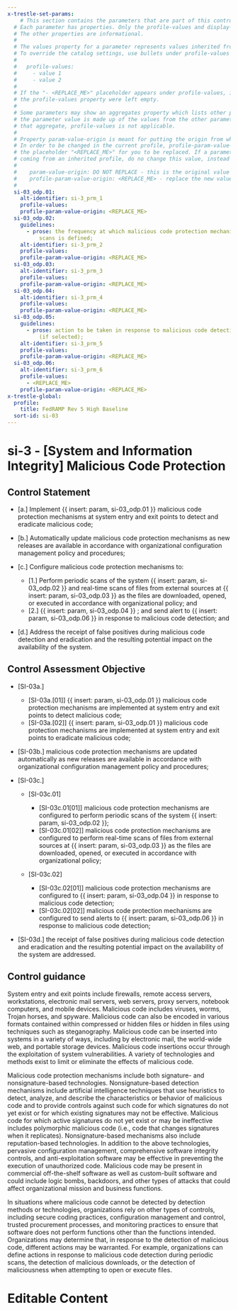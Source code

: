 ```yaml
---
x-trestle-set-params:
    # This section contains the parameters that are part of this control.
  # Each parameter has properties. Only the profile-values and display-name properties are editable.
  # The other properties are informational.
  #
  # The values property for a parameter represents values inherited from the OSCAL catalog.
  # To override the catalog settings, use bullets under profile-values as shown below:
  #
  #   profile-values:
  #     - value 1
  #     - value 2
  #
  # If the "- <REPLACE_ME>" placeholder appears under profile-values, it is the same as if
  # the profile-values property were left empty.
  #
  # Some parameters may show an aggregates property which lists other parameters. This means
  # the parameter value is made up of the values from the other parameters. For parameters
  # that aggregate, profile-values is not applicable.
  #
  # Property param-value-origin is meant for putting the origin from where that parameter comes from.
  # In order to be changed in the current profile, profile-param-value-origin property will be displayed with
  # the placeholder "<REPLACE_ME>" for you to be replaced. If a parameter already has a param-value-origin
  # coming from an inherited profile, do no change this value, instead use profile-param-value-origin as follows:
  #
  #    param-value-origin: DO NOT REPLACE - this is the original value
  #    profile-param-value-origin: <REPLACE_ME> - replace the new value required HERE
  #
  si-03_odp.01:
    alt-identifier: si-3_prm_1
    profile-values:
    profile-param-value-origin: <REPLACE_ME>
  si-03_odp.02:
    guidelines:
      - prose: the frequency at which malicious code protection mechanisms perform
          scans is defined;
    alt-identifier: si-3_prm_2
    profile-values:
    profile-param-value-origin: <REPLACE_ME>
  si-03_odp.03:
    alt-identifier: si-3_prm_3
    profile-values:
    profile-param-value-origin: <REPLACE_ME>
  si-03_odp.04:
    alt-identifier: si-3_prm_4
    profile-values:
    profile-param-value-origin: <REPLACE_ME>
  si-03_odp.05:
    guidelines:
      - prose: action to be taken in response to malicious code detection are defined
          (if selected);
    alt-identifier: si-3_prm_5
    profile-values:
    profile-param-value-origin: <REPLACE_ME>
  si-03_odp.06:
    alt-identifier: si-3_prm_6
    profile-values:
      - <REPLACE_ME>
    profile-param-value-origin: <REPLACE_ME>
x-trestle-global:
  profile:
    title: FedRAMP Rev 5 High Baseline
  sort-id: si-03
---
```


# si-3 - \[System and Information Integrity\] Malicious Code Protection

## Control Statement

- \[a.\] Implement {{ insert: param, si-03_odp.01 }} malicious code protection mechanisms at system entry and exit points to detect and eradicate malicious code;

- \[b.\] Automatically update malicious code protection mechanisms as new releases are available in accordance with organizational configuration management policy and procedures;

- \[c.\] Configure malicious code protection mechanisms to:

  - \[1.\] Perform periodic scans of the system {{ insert: param, si-03_odp.02 }} and real-time scans of files from external sources at {{ insert: param, si-03_odp.03 }} as the files are downloaded, opened, or executed in accordance with organizational policy; and
  - \[2.\] {{ insert: param, si-03_odp.04 }} ; and send alert to {{ insert: param, si-03_odp.06 }} in response to malicious code detection; and

- \[d.\] Address the receipt of false positives during malicious code detection and eradication and the resulting potential impact on the availability of the system.

## Control Assessment Objective

- \[SI-03a.\]

  - \[SI-03a.[01]\] {{ insert: param, si-03_odp.01 }} malicious code protection mechanisms are implemented at system entry and exit points to detect malicious code;
  - \[SI-03a.[02]\] {{ insert: param, si-03_odp.01 }} malicious code protection mechanisms are implemented at system entry and exit points to eradicate malicious code;

- \[SI-03b.\] malicious code protection mechanisms are updated automatically as new releases are available in accordance with organizational configuration management policy and procedures;

- \[SI-03c.\]

  - \[SI-03c.01\]

    - \[SI-03c.01[01]\] malicious code protection mechanisms are configured to perform periodic scans of the system {{ insert: param, si-03_odp.02 }};
    - \[SI-03c.01[02]\] malicious code protection mechanisms are configured to perform real-time scans of files from external sources at {{ insert: param, si-03_odp.03 }} as the files are downloaded, opened, or executed in accordance with organizational policy;

  - \[SI-03c.02\]

    - \[SI-03c.02[01]\] malicious code protection mechanisms are configured to {{ insert: param, si-03_odp.04 }} in response to malicious code detection;
    - \[SI-03c.02[02]\] malicious code protection mechanisms are configured to send alerts to {{ insert: param, si-03_odp.06 }} in response to malicious code detection;

- \[SI-03d.\] the receipt of false positives during malicious code detection and eradication and the resulting potential impact on the availability of the system are addressed.

## Control guidance

System entry and exit points include firewalls, remote access servers, workstations, electronic mail servers, web servers, proxy servers, notebook computers, and mobile devices. Malicious code includes viruses, worms, Trojan horses, and spyware. Malicious code can also be encoded in various formats contained within compressed or hidden files or hidden in files using techniques such as steganography. Malicious code can be inserted into systems in a variety of ways, including by electronic mail, the world-wide web, and portable storage devices. Malicious code insertions occur through the exploitation of system vulnerabilities. A variety of technologies and methods exist to limit or eliminate the effects of malicious code.

Malicious code protection mechanisms include both signature- and nonsignature-based technologies. Nonsignature-based detection mechanisms include artificial intelligence techniques that use heuristics to detect, analyze, and describe the characteristics or behavior of malicious code and to provide controls against such code for which signatures do not yet exist or for which existing signatures may not be effective. Malicious code for which active signatures do not yet exist or may be ineffective includes polymorphic malicious code (i.e., code that changes signatures when it replicates). Nonsignature-based mechanisms also include reputation-based technologies. In addition to the above technologies, pervasive configuration management, comprehensive software integrity controls, and anti-exploitation software may be effective in preventing the execution of unauthorized code. Malicious code may be present in commercial off-the-shelf software as well as custom-built software and could include logic bombs, backdoors, and other types of attacks that could affect organizational mission and business functions.

In situations where malicious code cannot be detected by detection methods or technologies, organizations rely on other types of controls, including secure coding practices, configuration management and control, trusted procurement processes, and monitoring practices to ensure that software does not perform functions other than the functions intended. Organizations may determine that, in response to the detection of malicious code, different actions may be warranted. For example, organizations can define actions in response to malicious code detection during periodic scans, the detection of malicious downloads, or the detection of maliciousness when attempting to open or execute files.

# Editable Content

<!-- Make additions and edits below -->
<!-- The above represents the contents of the control as received by the profile, prior to additions. -->
<!-- If the profile makes additions to the control, they will appear below. -->
<!-- The above markdown may not be edited but you may edit the content below, and/or introduce new additions to be made by the profile. -->
<!-- If there is a yaml header at the top, parameter values may be edited. Use --set-parameters to incorporate the changes during assembly. -->
<!-- The content here will then replace what is in the profile for this control, after running profile-assemble. -->
<!-- The current profile has no added parts for this control, but you may add new ones here. -->
<!-- Each addition must have a heading either of the form ## Control my_addition_name -->
<!-- or ## Part a. (where the a. refers to one of the control statement labels.) -->
<!-- "## Control" parts are new parts added after the statement part. -->
<!-- "## Part" parts are new parts added into the top-level statement part with that label. -->
<!-- Subparts may be added with nested hash levels of the form ### My Subpart Name -->
<!-- underneath the parent ## Control or ## Part being added -->
<!-- See https://oscal-compass.github.io/compliance-trestle/tutorials/ssp_profile_catalog_authoring/ssp_profile_catalog_authoring for guidance. -->
